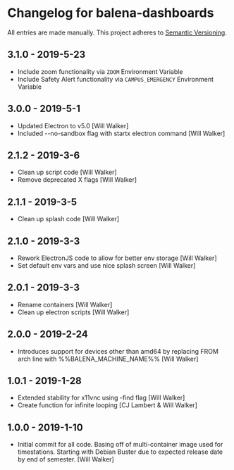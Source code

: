 # Changelog for balena-dashboards

All entries are made manually. This project adheres to [Semantic Versioning](http://semver.org/).

## 3.1.0 - 2019-5-23
- Include zoom functionality via `ZOOM` Environment Variable
- Include Safety Alert functionality via `CAMPUS_EMERGENCY` Environment Variable

## 3.0.0 - 2019-5-1
- Updated Electron to v5.0 [Will Walker]
- Included --no-sandbox flag with startx electron command [Will Walker]

## 2.1.2 - 2019-3-6

- Clean up script code [Will Walker]
- Remove deprecated X flags [Will Walker]

## 2.1.1 - 2019-3-5

- Clean up splash code [Will Walker]

## 2.1.0 - 2019-3-3

- Rework ElectronJS code to allow for better env storage [Will Walker]
- Set default env vars and use nice splash screen [Will Walker]

## 2.0.1 - 2019-3-3

- Rename containers [Will Walker]
- Clean up electron scripts [Will Walker]

## 2.0.0 - 2019-2-24

- Introduces support for devices other than amd64 by replacing FROM
  arch line with %%BALENA_MACHINE_NAME%% [Will Walker]

## 1.0.1 - 2019-1-28

- Extended stability for x11vnc using -find flag [Will Walker]
- Create function for infinite looping [CJ Lambert & Will Walker]

## 1.0.0 - 2019-1-10

- Initial commit for all code. Basing off of multi-container image used for
  timestations. Starting with Debian Buster due to expected release date by
  end of semester. [Will Walker]
